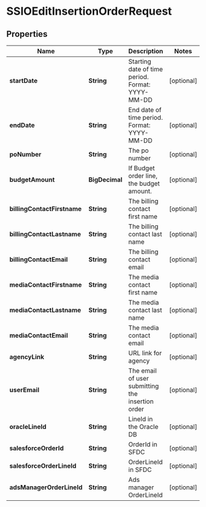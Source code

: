

# SSIOEditInsertionOrderRequest


## Properties

Name | Type | Description | Notes
------------ | ------------- | ------------- | -------------
**startDate** | **String** | Starting date of time period. Format: YYYY-MM-DD |  [optional]
**endDate** | **String** | End date of time period. Format: YYYY-MM-DD |  [optional]
**poNumber** | **String** | The po number |  [optional]
**budgetAmount** | **BigDecimal** | If Budget order line, the budget amount. |  [optional]
**billingContactFirstname** | **String** | The billing contact first name |  [optional]
**billingContactLastname** | **String** | The billing contact last name |  [optional]
**billingContactEmail** | **String** | The billing contact email |  [optional]
**mediaContactFirstname** | **String** | The media contact first name |  [optional]
**mediaContactLastname** | **String** | The media contact last name |  [optional]
**mediaContactEmail** | **String** | The media contact email |  [optional]
**agencyLink** | **String** | URL link for agency |  [optional]
**userEmail** | **String** | The email of user submitting the insertion order |  [optional]
**oracleLineId** | **String** | LineId in the Oracle DB |  [optional]
**salesforceOrderId** | **String** | OrderId in SFDC |  [optional]
**salesforceOrderLineId** | **String** | OrderLineId in SFDC |  [optional]
**adsManagerOrderLineId** | **String** | Ads manager OrderLineId |  [optional]



